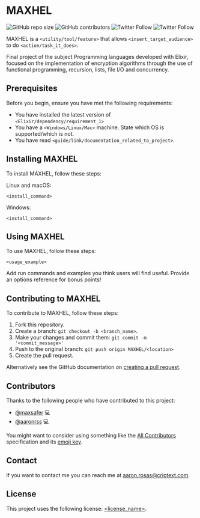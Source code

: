 # MAXHEL
<!--- These are examples. See https://shields.io for others or to customize this set of shields. You might want to include dependencies, project status and licence info here --->
![GitHub repo size](https://img.shields.io/github/repo-size/aaronrss/MAXHEL)
![GitHub contributors](https://img.shields.io/github/contributors/aaronrss/MAXHEL)
![Twitter Follow](https://img.shields.io/twitter/follow/aaronrosas_?style=social)
![Twitter Follow](https://img.shields.io/twitter/follow/FelipeGermen_?style=social)

MAXHEL is a `<utility/tool/feature>` that allows `<insert_target_audience>` to do `<action/task_it_does>`.

Final project of the subject Programming languages developed with Elixir, focused on the implementation of encryption algorithms through the use of functional programming, recursion, lists, file I/O and concurrency.

## Prerequisites

Before you begin, ensure you have met the following requirements:
<!--- These are just example requirements. Add, duplicate or remove as required --->
* You have installed the latest version of `<Elixir/dependency/requirement_1>`
* You have a `<Windows/Linux/Mac>` machine. State which OS is supported/which is not.
* You have read `<guide/link/documentation_related_to_project>`.

## Installing MAXHEL

To install MAXHEL, follow these steps:

Linux and macOS:
```
<install_command>
```

Windows:
```
<install_command>
```
## Using MAXHEL

To use MAXHEL, follow these steps:

```
<usage_example>
```

Add run commands and examples you think users will find useful. Provide an options reference for bonus points!

## Contributing to MAXHEL
<!--- If your README is long or you have some specific process or steps you want contributors to follow, consider creating a separate CONTRIBUTING.md file--->
To contribute to MAXHEL, follow these steps:

1. Fork this repository.
2. Create a branch: `git checkout -b <branch_name>`.
3. Make your changes and commit them: `git commit -m '<commit_message>'`
4. Push to the original branch: `git push origin MAXHEL/<location>`
5. Create the pull request.

Alternatively see the GitHub documentation on [creating a pull request](https://help.github.com/en/github/collaborating-with-issues-and-pull-requests/creating-a-pull-request).

## Contributors

Thanks to the following people who have contributed to this project:

* [@maxsafer](https://github.com/Maxsafer) 💻 
* [@aaronrss](https://github.com/Aaronrss) 💻 

You might want to consider using something like the [All Contributors](https://github.com/all-contributors/all-contributors) specification and its [emoji key](https://allcontributors.org/docs/en/emoji-key).

## Contact

If you want to contact me you can reach me at <aaron.rosas@criptext.com>.

## License
<!--- If you're not sure which open license to use see https://choosealicense.com/--->

This project uses the following license: [<license_name>](<link>).
